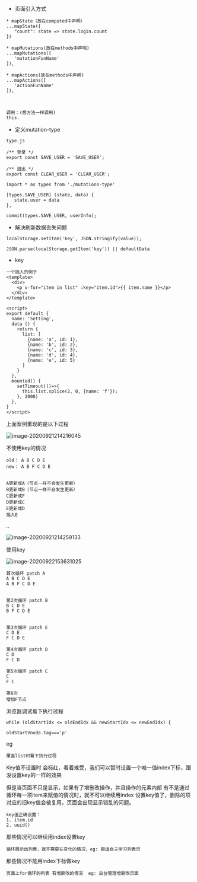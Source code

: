 









* 页面引入方式

```
* mapState（放在computed中声明）
...mapState({
   "count": state => state.login.count
})

* mapMutations(放在methods中声明)
...mapMutations([
   'mutationFunName'
]),

* mapActions(放在methods中声明)
...mapActions([
   'actionFunName'
]),



调用：(想方法一样调用)
this.
```

















* 定义mutation-type

```
type.js

/** 登录 */
export const SAVE_USER = 'SAVE_USER';

/** 退出 */
export const CLEAR_USER = 'CLEAR_USER';

import * as types from './mutations-type'

[types.SAVE_USER] (state, data) {
   state.user = data
},

commit(types.SAVE_USER, userInfo);
```













* 解决刷新数据丢失问题

```
localStorage.setItem('key', JSON.stringify(value));

JSON.parse(localStorage.getItem('key')) || defaultData 
```













* key

```
一个插入的例子
<template>
  <div>
    <p v-for="item in list" :key="item.id">{{ item.name }}</p>
  </div>
</template>

<script>
export default {
  name: 'Setting',
  data () {
    return {
      list: [
        {name: 'a', id: 1},
        {name: 'b', id: 2},
        {name: 'c', id: 3},
        {name: 'd', id: 4},
        {name: 'e', id: 5}
      ]
    }
  },
  mounted() {
    setTimeout(()=>{
      this.list.splice(2, 0, {name: 'f'});
    }, 2000)
  },
}
</script>
```



上面案例重现的是以下过程

![image-20200921214216045](/Users/edz/file/Vue课程/资料/image-20200921214216045.png)





不使用key的情况

```
old： A B C D E
new： A B F C D E


A更新成A（节点一样不会发生更新）
B更新成B（节点一样不会发生更新）
C更新成F
D更新成C
E更新成D
插入E
```

..

![image-20200921214259133](/Users/edz/file/Vue课程/资料/image-20200921214259133.png)







使用key

![image-20200922153631025](/Users/edz/file/Vue课程/资料/image-20200922153631025.png)

```
首次循环 patch A
A B C D E
A B F C D E


第2次循环 patch B
B C D E
B F C D E


第3次循环 patch E
C D E
F C D E

第4次循环 patch D
C D
F C D

第5次循环 patch C
C
F C

第6次
增加F节点
```









浏览器调试看下执行过程

```
while (oldStartIdx <= oldEndIdx && newStartIdx <= newEndIdx) {

oldStartVnode.tag==='p'
```







eg

```
覆盖list时看下执行过程

```











Key值不设置时 会标红，看着难受，我们可以暂时设置一个唯一值index下标，跟没设置key的一样的效果

但是当页面不只是显示，如果有了增删改操作，并且操作的元素内部 有不是通过循环每一项item来赋值的情况时，就不可以继续用index 设置key值了，删除的项对应的旧key值会被复用，页面会出现显示错乱的问题。

```
key值正确设置：
1. item.id
2. uuid()
```



那些情况可以继续用index设置key

```
循环展示出列表，就不需要在变化的情况，eg: 搬运自主学习列表页
```

那些情况不能用index下标做key

```
页面上for循环的列表 有增删改的情况  eg: 后台管理增删改页面
```




















